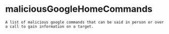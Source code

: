 # maliciousGoogleHomeCommands

```
A list of malicious google commands that can be said in person or over a call to gain information on a target.
```
